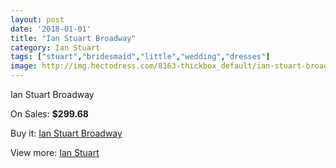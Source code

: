 ```yaml
---
layout: post
date: '2018-01-01'
title: "Ian Stuart Broadway"
category: Ian Stuart
tags: ["stuart","bridesmaid","little","wedding","dresses"]
image: http://img.hectodress.com/8163-thickbox_default/ian-stuart-broadway.jpg
---
```

Ian Stuart Broadway

On Sales: **$299.68**
<a href="https://www.hectodress.com/ian-stuart/4141-ian-stuart-broadway.html"><amp-img layout="responsive" width="600" height="600" src="//img.hectodress.com/8163-thickbox_default/ian-stuart-broadway.jpg" alt="Ian Stuart Broadway 0" /></a>

Buy it: [Ian Stuart Broadway](https://www.hectodress.com/ian-stuart/4141-ian-stuart-broadway.html "Ian Stuart Broadway")

View more: [Ian Stuart](https://www.hectodress.com/73-ian-stuart "Ian Stuart")